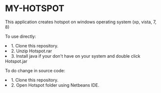 # MY-HOTSPOT
This application creates hotspot on windows operating system (xp, vista, 7, 8)

To use directly:
<li>
1. Clone this repository.
</li>
<li>
2. Unzip Hotspot.rar
</li>
<li>
3. Install java if your don't have on your system and double click Hotspot.jar

To do change in source code:
<li>1. Clone this repository.</li><li>
2. Open Hotspot folder using Netbeans IDE.
</li>
